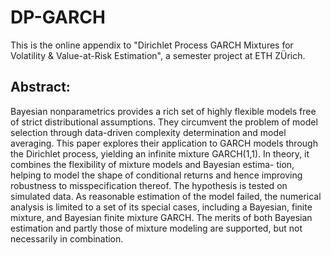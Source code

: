 # DP-GARCH
 
This is the online appendix to "Dirichlet Process GARCH Mixtures for Volatility & Value-at-Risk Estimation", a semester project at ETH ZÜrich.

## Abstract:
Bayesian nonparametrics provides a rich set of highly flexible models free of strict distributional assumptions. They circumvent the problem of model selection through data-driven complexity determination and model averaging. This paper explores their application to GARCH models through the Dirichlet process, yielding an infinite mixture GARCH(1,1). In theory, it combines the flexibility of mixture models and Bayesian estima- tion, helping to model the shape of conditional returns and hence improving robustness to misspecification thereof. The hypothesis is tested on simulated data. As reasonable estimation of the model failed, the numerical analysis is limited to a set of its special cases, including a Bayesian, finite mixture, and Bayesian finite mixture GARCH. The merits of both Bayesian estimation and partly those of mixture modeling are supported, but not necessarily in combination.
